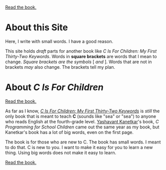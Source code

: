 [Read the book.](https://github.com/dmparrishphd/cIsForChildren1.1/blob/master/introduction.md)

# About this Site

Here, I write with small words. I have a good reason.

This site holds *draft* parts for another book like *C Is For Children: My First Thirty-Two Keywords*.
Words in **square brackets** are words that I mean to change.
*Square brackets are the symbols* \[ *and* \].
Words that are not in brackets *may* also change.
The brackets tell my plan.

# About *C Is For Children*

[Read the book.](https://github.com/dmparrishphd/cIsForChildren1.1/blob/master/introduction.md)

As far as I know, [*C Is For Children: My First Thirty-Two Keywords*](https://www.iuniverse.com/en/bookstore/bookdetails/436907-C-Is-for-Children) is *still* the only book that is meant to teach **C** (sounds like "sea" or "sea") to anyone who reads English at the fourth-grade level.
[Yashavant Kanetkar](https://en.wikipedia.org/wiki/Yashavant_Kanetkar)'s book, *C Programming for School Children* came out the same year as my book, but Kanetkar's book has a lot of big words, even on the first page.

The book is for those who are new to C.
The book has small words.
I meant to do that.
C is new to you.
I want to make it easy for you to learn a new thing.
Using big words does not make it easy to learn.

[Read the book.](https://github.com/dmparrishphd/cIsForChildren1.1/blob/master/introduction.md)
